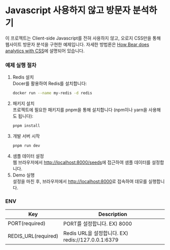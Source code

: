 # Javascript 사용하지 않고 방문자 분석하기
이 프로젝트는 Client-side Javascript를 전혀 사용하지 않고, 오로지 CSS만을 통해 웹사이트 방문자 분석을 구현한 예제입니다. 자세한 방법론은 [How Bear does analytics with CSS](https://herman.bearblog.dev/how-bear-does-analytics-with-css/)에 설명되어 있습니다.


###  예제 실행 절차
1. Redis 설치  
    Docer를 활용하여 Redis를 설치합니다:
    ```bash
    docker run --name my-redis -d redis
    ```
2. 패키지 설치  
    프로젝트에 필요한 패키지를 pnpm을 통해 설치합니다 (npm이나 yarn을 사용해도 됩니다):
    ```bash
    pnpm install
    ```
3. 개발 서버 시작  
    ```bash
    pnpm run dev
    ```
4. 샘플 데이터 설정  
    웹 브라우저에서 [http://localhost:8000/seeds](http://localhost:8000/seeds)에 접근하여 샘플 데이터를 설정합니다.
5. Demo 실행  
    설정을 마친 후, 브라우저에서 [http://localhost:8000](http://localhost:8000)로 접속하여 데모를 실행합니다.

### ENV
|Key|Description|
|-|-|
|PORT(required)|PORT를 설정합니다. EX) 8000|
|REDIS_URL(required)|Redis URL을 설정합니다. EX) redis://127.0.0.1:6379|